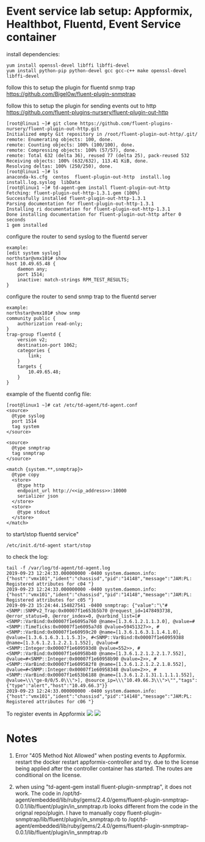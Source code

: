 # Event service lab setup: Appformix, Healthbot, Fluentd, Event Service container

install dependencies:
```
yum install openssl-devel libffi libffi-devel
yum install python-pip python-devel gcc gcc-c++ make openssl-devel libffi-devel
```   
   
follow this to setup the plugin for fluentd snmp trap
https://github.com/Bigel0w/fluent-plugin-snmptrap

follow this to setup the plugin for sending events out to http
https://github.com/fluent-plugins-nursery/fluent-plugin-out-http
```
[root@linux1 ~]# git clone https://github.com/fluent-plugins-nursery/fluent-plugin-out-http.git
Initialized empty Git repository in /root/fluent-plugin-out-http/.git/
remote: Enumerating objects: 100, done.
remote: Counting objects: 100% (100/100), done.
remote: Compressing objects: 100% (57/57), done.
remote: Total 632 (delta 36), reused 77 (delta 25), pack-reused 532
Receiving objects: 100% (632/632), 113.41 KiB, done.
Resolving deltas: 100% (250/250), done.
[root@linux1 ~]# ls
anaconda-ks.cfg  centos  fluent-plugin-out-http  install.log  install.log.syslog  libData
[root@linux1 ~]# td-agent-gem install fluent-plugin-out-http
Fetching: fluent-plugin-out-http-1.3.1.gem (100%)
Successfully installed fluent-plugin-out-http-1.3.1
Parsing documentation for fluent-plugin-out-http-1.3.1
Installing ri documentation for fluent-plugin-out-http-1.3.1
Done installing documentation for fluent-plugin-out-http after 0 seconds
1 gem installed
```

configure the router to send syslog to the fluentd server
```
example:
[edit system syslog]
northstar@vmx101# show
host 10.49.65.48 {
    daemon any;
    port 1514;
    inactive: match-strings RPM_TEST_RESULTS;
}
```

configure the router to send snmp  trap to the fluentd server
```
example:
northstar@vmx101# show snmp
community public {
    authorization read-only;
}
trap-group fluentd {
    version v2;
    destination-port 1062;
    categories {
        link;
    }
    targets {
        10.49.65.48;
    }
}
```

example of the fluentd config file:
```
[root@linux1 ~]# cat /etc/td-agent/td-agent.conf
<source>
  @type syslog
  port 1514
  tag system
</source>

<source>
  @type snmptrap
  tag snmptrap
</source>

<match {system.**,snmptrap}>
  @type copy
  <store>
    @type http
    endpoint_url http://<<ip_address>>:10000
    serializer json
  </store>
  <store>
    @type stdout
  </store>
</match>
```

to start/stop fluentd service"
```
/etc/init.d/td-agent start/stop
```

to check the log:
```
tail -f /var/log/td-agent/td-agent.log
2019-09-23 12:24:33.000000000 -0400 system.daemon.info: {"host":"vmx101","ident":"chassisd","pid":"14148","message":"JAM:PL: Registered attributes for c04 "}
2019-09-23 12:24:33.000000000 -0400 system.daemon.info: {"host":"vmx101","ident":"chassisd","pid":"14148","message":"JAM:PL: Registered attributes for c05 "}
2019-09-23 15:24:44.154827541 -0400 snmptrap: {"value":"\"#<SNMP::SNMPv2_Trap:0x00007f1e653b5b70 @request_id=1478493738, @error_status=0, @error_index=0, @varbind_list=[#<SNMP::VarBind:0x00007f1e6095a760 @name=[1.3.6.1.2.1.1.3.0], @value=#<SNMP::TimeTicks:0x00007f1e6095a7d8 @value=59451327>>, #<SNMP::VarBind:0x00007f1e60959c20 @name=[1.3.6.1.6.3.1.1.4.1.0], @value=[1.3.6.1.6.3.1.1.5.3]>, #<SNMP::VarBind:0x00007f1e60959388 @name=[1.3.6.1.2.1.2.2.1.1.552], @value=#<SNMP::Integer:0x00007f1e609593d8 @value=552>>, #<SNMP::VarBind:0x00007f1e60958b40 @name=[1.3.6.1.2.1.2.2.1.7.552], @value=#<SNMP::Integer:0x00007f1e60958b90 @value=2>>, #<SNMP::VarBind:0x00007f1e609582f8 @name=[1.3.6.1.2.1.2.2.1.8.552], @value=#<SNMP::Integer:0x00007f1e60958348 @value=2>>, #<SNMP::VarBind:0x00007f1e653b6188 @name=[1.3.6.1.2.1.31.1.1.1.1.552], @value=\\\"ge-0/0/5.0\\\">], @source_ip=\\\"10.49.66.3\\\">\"","tags":{"type":"alert","host":"10.49.66.3"}}
2019-09-23 12:24:33.000000000 -0400 system.daemon.info: {"host":"vmx101","ident":"chassisd","pid":"14148","message":"JAM:PL: Registered attributes for c06 "}

```
To register events in Appformix
![](https://github.com/wouyang628/event_service_lab_setup/blob/master/images/headers.png)
![](https://github.com/wouyang628/event_service_lab_setup/blob/master/images/event_register.png)


# Notes
1. Error "405 Method Not Allowed" when posting events to Appformix.  
restart the docker restart appformix-controller and try. due to the license being applied after the controller container has started. The routes are conditional on the license.

2. when using "td-agent-gem install fluent-plugin-snmptrap", it does not work. The code in /opt/td-agent/embedded/lib/ruby/gems/2.4.0/gems/fluent-plugin-snmptrap-0.0.1/lib/fluent/plugin/in_snmptrap.rb looks different from the code in the orignal repo/plugin.  I have to manually copy fluent-plugin-snmptrap/lib/fluent/plugin/in_snmptrap.rb to /opt/td-agent/embedded/lib/ruby/gems/2.4.0/gems/fluent-plugin-snmptrap-0.0.1/lib/fluent/plugin/in_snmptrap.rb
